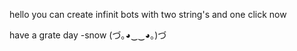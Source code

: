 hello you can create infinit bots with two string's and one click now

have a grate day
-snow
(づ｡◕‿‿◕｡)づ